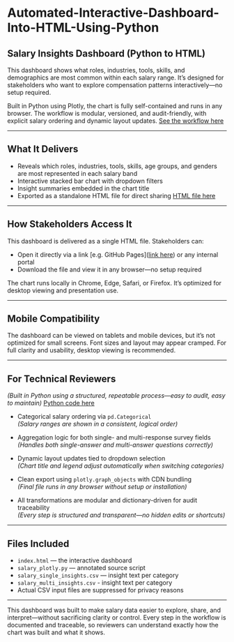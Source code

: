 # Automated-Interactive-Dashboard-Into-HTML-Using-Python
## Salary Insights Dashboard (Python to HTML)

This dashboard shows what roles, industries, tools, skills, and demographics are most common within each salary range. It’s designed for stakeholders who want to explore compensation patterns interactively—no setup required.

Built in Python using Plotly, the chart is fully self-contained and runs in any browser. The workflow is modular, versioned, and audit-friendly, with explicit salary ordering and dynamic layout updates.  [See the workflow here](workflow_diagram_plotly.txt)

---

## What It Delivers

- Reveals which roles, industries, tools, skills, age groups, and genders are most represented in each salary band  
- Interactive stacked bar chart with dropdown filters  
- Insight summaries embedded in the chart title  
- Exported as a standalone HTML file for direct sharing [HTML file here](index.html)

---

## How Stakeholders Access It

This dashboard is delivered as a single HTML file. Stakeholders can:

- Open it directly via a link [e.g. GitHub Pages]([link here](https://sandygcabanes.github.io/Automated-Interactive-Dashboard-Into-HTML-Using-Python/)) or any internal portal  
- Download the file and view it in any browser—no setup required  

The chart runs locally in Chrome, Edge, Safari, or Firefox. It’s optimized for desktop viewing and presentation use.

---

## Mobile Compatibility

The dashboard can be viewed on tablets and mobile devices, but it’s not optimized for small screens. Font sizes and layout may appear cramped. For full clarity and usability, desktop viewing is recommended.

---

## For Technical Reviewers  
*(Built in Python using a structured, repeatable process—easy to audit, easy to maintain)*
[Python code here](plotly_salary.py)

- Categorical salary ordering via `pd.Categorical`  
  *(Salary ranges are shown in a consistent, logical order)*

- Aggregation logic for both single- and multi-response survey fields  
  *(Handles both single-answer and multi-answer questions correctly)*

- Dynamic layout updates tied to dropdown selection  
  *(Chart title and legend adjust automatically when switching categories)*

- Clean export using `plotly.graph_objects` with CDN bundling  
  *(Final file runs in any browser without setup or installation)*

- All transformations are modular and dictionary-driven for audit traceability  
  *(Every step is structured and transparent—no hidden edits or shortcuts)*

---

## Files Included

- `index.html` — the interactive dashboard  
- `salary_plotly.py` — annotated source script  
- `salary_single_insights.csv` — insight text per category
- `salary_multi_insights.csv` - insight text per category
-  Actual CSV input files are suppressed for privacy reasons 

---

This dashboard was built to make salary data easier to explore, share, and interpret—without sacrificing clarity or control. Every step in the workflow is documented and traceable, so reviewers can understand exactly how the chart was built and what it shows.
